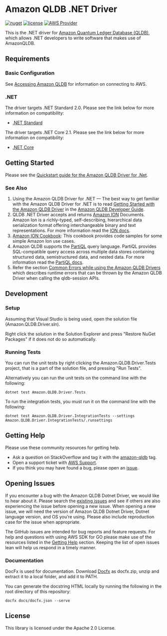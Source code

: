 # Amazon QLDB .NET Driver

[![nuget](https://img.shields.io/nuget/v/Amazon.QLDB.Driver.svg)](https://www.nuget.org/packages/Amazon.QLDB.Driver/)
[![license](https://img.shields.io/badge/license-Apache%202.0-blue)](https://github.com/awslabs/amazon-qldb-driver-dotnet/blob/master/LICENSE)
[![AWS Provider](https://img.shields.io/badge/provider-AWS-orange?logo=amazon-aws&color=ff9900)](https://aws.amazon.com/qldb/)

This is the .NET driver for [Amazon Quantum Ledger Database (QLDB)](https://aws.amazon.com/qldb/), which allows .NET developers
to write software that makes use of AmazonQLDB.

## Requirements

### Basic Configuration

See [Accessing Amazon QLDB](https://docs.aws.amazon.com/qldb/latest/developerguide/accessing.html) for information on connecting to AWS.

### .NET

The driver targets .NET Standard 2.0. Please see the link below for more information on compatibility:

* [.NET Standard](https://docs.microsoft.com/en-us/dotnet/standard/net-standard)

The driver targets .NET Core 2.1. Please see the link below for more information on compatibility:

* [.NET Core](https://dotnet.microsoft.com/download/dotnet-core)

## Getting Started

Please see the [Quickstart guide for the Amazon QLDB Driver for .Net](https://docs.aws.amazon.com/qldb/latest/developerguide/driver-quickstart-dotnet.html).


### See Also

1. Using the Amazon QLDB Driver for .NET — The best way to get familiar with the Amazon QLDB Driver for .NET is to read [Getting Started with the Amazon QLDB Driver](https://docs.aws.amazon.com/qldb/latest/developerguide/getting-started.dotnet.html) in the [Amazon QLDB Developer Guide](https://docs.aws.amazon.com/qldb/latest/developerguide/what-is.html).
1. QLDB .NET Driver accepts and returns [Amazon ION](http://amzn.github.io/ion-docs/) Documents. Amazon Ion is a richly-typed, self-describing, hierarchical data serialization format offering interchangeable binary and text representations. For more information read the [ION docs](http://amzn.github.io/ion-docs/docs.html).
1. [Amazon ION Cookbook](http://amzn.github.io/ion-docs/guides/cookbook.html): This cookbook provides code samples for some simple Amazon Ion use cases.
1. Amazon QLDB supports the [PartiQL](https://partiql.org/) query language. PartiQL provides SQL-compatible query access across multiple data stores containing structured data, semistructured data, and nested data. For more information read the [PartiQL docs](https://partiql.org/docs.html).
1. Refer the section [Common Errors while using the Amazon QLDB Drivers](https://docs.aws.amazon.com/qldb/latest/developerguide/driver-errors.html) which describes runtime errors that can be thrown by the Amazon QLDB Driver when calling the qldb-session APIs.

## Development

### Setup

Assuming that Visual Studio is being used, open the solution file (Amazon.QLDB.Driver.sln).

Right click the solution in the Solution Explorer and press "Restore NuGet Packages" if it does not do so automatically.

### Running Tests

You can run the unit tests by right clicking the Amazon.QLDB.Driver.Tests project, that is a part of the solution file, and pressing "Run Tests".

Alternatively you can run the unit tests on the command line with the following:

```dotnet test Amazon.QLDB.Driver.Tests```

To run the integration tests, you must run it on the command line with the following:

```dotnet test Amazon.QLDB.Driver.IntegrationTests --settings Amazon.QLDB.Driver.IntegrationTests/.runsettings```

## Getting Help

Please use these community resources for getting help.
* Ask a question on StackOverflow and tag it with the [amazon-qldb](https://stackoverflow.com/questions/tagged/amazon-qldb) tag.
* Open a support ticket with [AWS Support](http://docs.aws.amazon.com/awssupport/latest/user/getting-started.html).
* If you think you may have found a bug, please open an [issue](https://github.com/awslabs/amazon-qldb-driver-dotnet/issues/new).

## Opening Issues

If you encounter a bug with the Amazon QLDB Dotnet Driver, we would like to hear about it. Please search the [existing issues](https://github.com/awslabs/amazon-qldb-driver-dotnet/issues) and see if others are also experiencing the issue before opening a new issue. When opening a new issue, we will need the version of Amazon QLDB Dotnet Driver, Dotnet language version, and OS you’re using. Please also include reproduction case for the issue when appropriate.

The GitHub issues are intended for bug reports and feature requests. For help and questions with using AWS SDK for GO please make use of the resources listed in the [Getting Help](https://github.com/awslabs/amazon-qldb-driver-dotnet#getting-help) section. Keeping the list of open issues lean will help us respond in a timely manner.

### Documentation 

DocFx is used for documentation. Download [Docfx](https://github.com/dotnet/docfx/releases) as docfx.zip, unzip and extract it to a local folder, and add it to PATH.

You can generate the docstring HTML locally by running the following in the root directory of this repository:

```docfx docs/docfx.json --serve```


## License

This library is licensed under the Apache 2.0 License.
